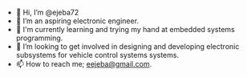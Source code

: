 - 👋 Hi, I’m @ejeba72
- 👀 I’m an aspiring electronic engineer.
- 🌱 I'm currently learning and trying my hand at embedded systems programming.
- 💞️ I’m looking to get involved in designing and developing electronic subsystems for vehicle control systems systems.
- 📫 How to reach me; eejeba@gmail.com.

<!---
ejeba72/ejeba72 is a ✨ special ✨ repository because its `README.md` (this file) appears on your GitHub profile.
You can click the Preview link to take a look at your changes.
--->
